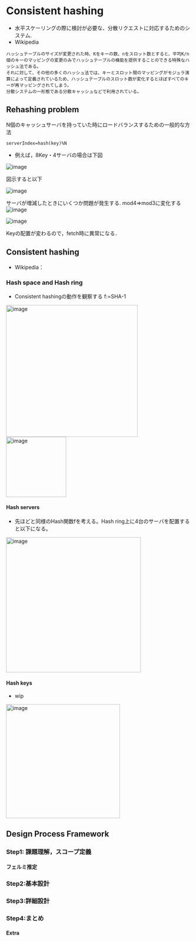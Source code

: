 # Consistent hashing
- 水平スケーリングの際に検討が必要な、分散リクエストに対応するためのシステム.
- Wikipedia
```
ハッシュテーブルのサイズが変更された時、Kをキーの数、nをスロット数とすると、平均K/n個のキーのマッピングの変更のみでハッシュテーブルの機能を提供することのできる特殊なハッシュ法である。
それに対して、その他の多くのハッシュ法では、キーとスロット間のマッピングがモジュラ演算によって定義されているため、ハッシュテーブルのスロット数が変化するとほぼすべてのキーが再マッピングされてしまう。
分散システムの一形態である分散キャッシュなどで利用されている。
```

 
## Rehashing problem
N個のキャッシュサーバを持っていた時にロードバランスするための一般的な方法
```
serverIndex=hash(key)%N
```
- 例えば，8Key・4サーバの場合は下図

![image](https://github.com/melonoidz/system_design_note/assets/27326835/b4282061-1bc1-42dd-9403-3ad5463f51a7)

図示すると以下

![image](https://github.com/melonoidz/system_design_note/assets/27326835/529b3309-e2ad-44e1-8752-52673ca961e3)

サーバが増減したときにいくつか問題が発生する.
mod4⇒mod3に変化する
![image](https://github.com/melonoidz/system_design_note/assets/27326835/f9900b70-6bd8-4564-a15a-3234de00f236)

![image](https://github.com/melonoidz/system_design_note/assets/27326835/6ecbccb6-66e6-4e96-8d81-969a28e7f25d)

Keyの配置が変わるので，fetch時に異常になる．

## Consistent hashing
- Wikipedia：

### Hash space and Hash ring
- Consistent hashingの動作を観察する
f:=SHA-1

<img width="357" alt="image" src="https://github.com/melonoidz/system_design_note/assets/27326835/f886107e-7c90-4197-af8e-7f14565e0c74">
<br>
<img width="163" alt="image" src="https://github.com/melonoidz/system_design_note/assets/27326835/3fb53ac7-a00f-45d4-900f-f20615afb376">

#### Hash servers
- 先ほどと同様のHash関数fを考える。Hash ring上に4台のサーバを配置すると以下になる。

<img width="366" alt="image" src="https://github.com/melonoidz/system_design_note/assets/27326835/3f933553-87d3-4c17-bd4c-65b9eb5043b1">

####  Hash keys
- wip

<img width="309" alt="image" src="https://github.com/melonoidz/system_design_note/assets/27326835/b17dc867-a03c-426a-b986-1ae541473d4f">


## Design Process Framework
### Step1: 課題理解，スコープ定義
#### フェルミ推定
### Step2:基本設計
### Step3:詳細設計
### Step4:まとめ
#### Extra
